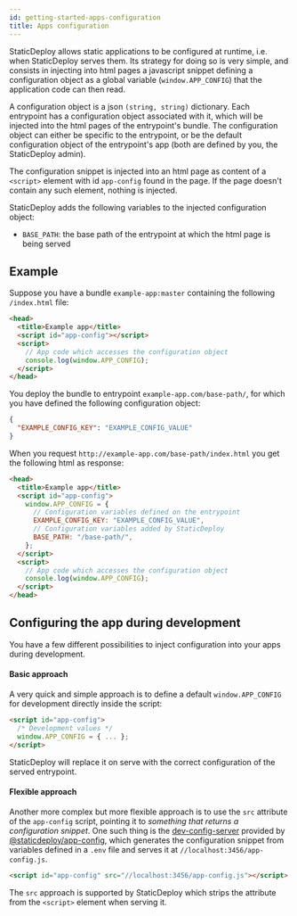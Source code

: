 ```yaml
---
id: getting-started-apps-configuration
title: Apps configuration
---
```


StaticDeploy allows static applications to be configured at runtime, i.e. when
StaticDeploy serves them. Its strategy for doing so is very simple, and consists
in injecting into html pages a javascript snippet defining a configuration
object as a global variable (`window.APP_CONFIG`) that the application code can
then read.

A configuration object is a json `(string, string)` dictionary. Each entrypoint
has a configuration object associated with it, which will be injected into the
html pages of the entrypoint's bundle. The configuration object can either be
specific to the entrypoint, or be the default configuration object of the
entrypoint's app (both are defined by you, the StaticDeploy admin).

The configuration snippet is injected into an html page as content of a
`<script>` element with id `app-config` found in the page. If the page doesn't
contain any such element, nothing is injected.

StaticDeploy adds the following variables to the injected configuration object:

- `BASE_PATH`: the base path of the entrypoint at which the html page is being
  served

## Example

Suppose you have a bundle `example-app:master` containing the following
`/index.html` file:

```html
<head>
  <title>Example app</title>
  <script id="app-config"></script>
  <script>
    // App code which accesses the configuration object
    console.log(window.APP_CONFIG);
  </script>
</head>
```

You deploy the bundle to entrypoint `example-app.com/base-path/`, for which you
have defined the following configuration object:

```json
{
  "EXAMPLE_CONFIG_KEY": "EXAMPLE_CONFIG_VALUE"
}
```

When you request `http://example-app.com/base-path/index.html` you get the
following html as response:

```html
<head>
  <title>Example app</title>
  <script id="app-config">
    window.APP_CONFIG = {
      // Configuration variables defined on the entrypoint
      EXAMPLE_CONFIG_KEY: "EXAMPLE_CONFIG_VALUE",
      // Configuration variables added by StaticDeploy
      BASE_PATH: "/base-path/",
    };
  </script>
  <script>
    // App code which accesses the configuration object
    console.log(window.APP_CONFIG);
  </script>
</head>
```

## Configuring the app during development

You have a few different possibilities to inject configuration into your apps
during development.

#### Basic approach

A very quick and simple approach is to define a default `window.APP_CONFIG` for
development directly inside the script:

```html
<script id="app-config">
  /* Development values */
  window.APP_CONFIG = { ... };
</script>
```

StaticDeploy will replace it on serve with the correct configuration of the
served entrypoint.

#### Flexible approach

Another more complex but more flexible approach is to use the `src` attribute of
the `app-config` script, pointing it to _something that returns a configuration
snippet_. One such thing is the
[dev-config-server](https://github.com/staticdeploy/app-config/blob/master/docs/dev-config-server-cli-options.md)
provided by
[@staticdeploy/app-config](https://github.com/staticdeploy/app-config), which
generates the configuration snippet from variables defined in a `.env` file and
serves it at `//localhost:3456/app-config.js`.

```html
<script id="app-config" src="//localhost:3456/app-config.js"></script>
```

The `src` approach is supported by StaticDeploy which strips the attribute from
the `<script>` element when serving it.
